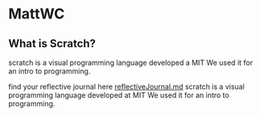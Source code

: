 # MattWC

## What is Scratch? 
scratch is a visual programming language developed a MIT We used it for an intro to programming.

find your reflective journal here [reflectiveJournal.md](./reflections/reflectiveJournal.md)
scratch is a visual programming language developed at MIT We used it for an intro to programming.
